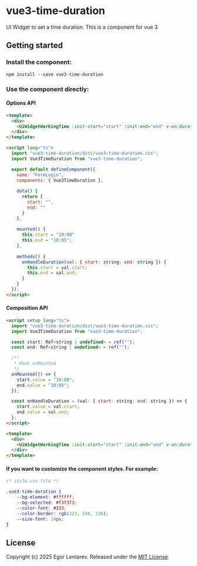 # vue3-time-duration
UI Widget to set a time duration. This is a component for vue 3

## Getting started
### Install the component:
```angular2html
npm install --save vue3-time-duration
```

### Use the component directly:

#### Options API
```html
<template>
  <div>
    <UiWidgetWorkingTime :init-start="start" :init-end="end" v-on:duration="onHandleDuration" />
  </div>
</template>

<script lang="ts">
  import "vue3-time-duration/dist/vue3-time-duration.css";
  import Vue3TimeDuration from "vue3-time-duration";

  export default defineComponent({
    name: "FormLogin",
    components: { Vue3TimeDuration },
    
    data() {
      return {
        start: "",
        end: ""
      }
    },
    
    mounted() {
      this.start = "10:00"
      this.end = "10:05";
    },
    
    methods() {
      onHandleDuration(val: { start: string; end: string }) {
        this.start = val.start;
        this.end = val.end;
      }
    }
  });
</script>
```

#### Composition API
```html
<script setup lang="ts">
  import "vue3-time-duration/dist/vue3-time-duration.css";
  import Vue3TimeDuration from "vue3-time-duration";

  const start: Ref<string | undefined> = ref("");
  const end: Ref<string | undefined> = ref("");

  /**
   * Hook onMounted
   */
  onMounted(() => {
    start.value = "10:00";
    end.value = "10:05";
  });

  const onHandleDuration = (val: { start: string; end: string }) => {
    start.value = val.start;
    end.value = val.end;
  };
</script>

<template>
  <div>
    <UiWidgetWorkingTime :init-start="start" :init-end="end" v-on:duration="onHandleDuration" />
  </div>
</template>
```

#### If you want to customize the component styles. For example:
```css
/* style.css file */

.vue3-time-duration {
	--bg-element: #ffffff;
	--bg-selected: #f3f3f3;
	--color-font: #333;
	--color-border: rgb(223, 230, 238);
	--size-font: 14px;
}
```

## License
Copyright (c) 2025 Egor Lentarev.
Released under the [MIT License](https://github.com/lentarev/vue3-time-duration/blob/master/LICENSE).